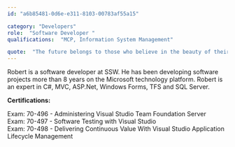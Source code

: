 ```yaml
---
id: "a6b85481-0d6e-e311-8103-00783af55a15"

category: "Developers"
role:  "Software Developer "
qualifications:  "MCP, Information System Management"

quote:  "The future belongs to those who believe in the beauty of their dreams."
---
```


Robert is a software developer at SSW. He has been developing software projects more than 8 years on the Microsoft technology platform. Robert is an expert in C#, MVC, ASP.Net, Windows Forms, TFS and SQL Server.

**Certifications:**

Exam: 70-496 - Administering Visual Studio Team Foundation Server  
Exam: 70-497 - Software Testing with Visual Studio  
Exam: 70-498 - Delivering Continuous Value With Visual Studio Application Lifecycle Management